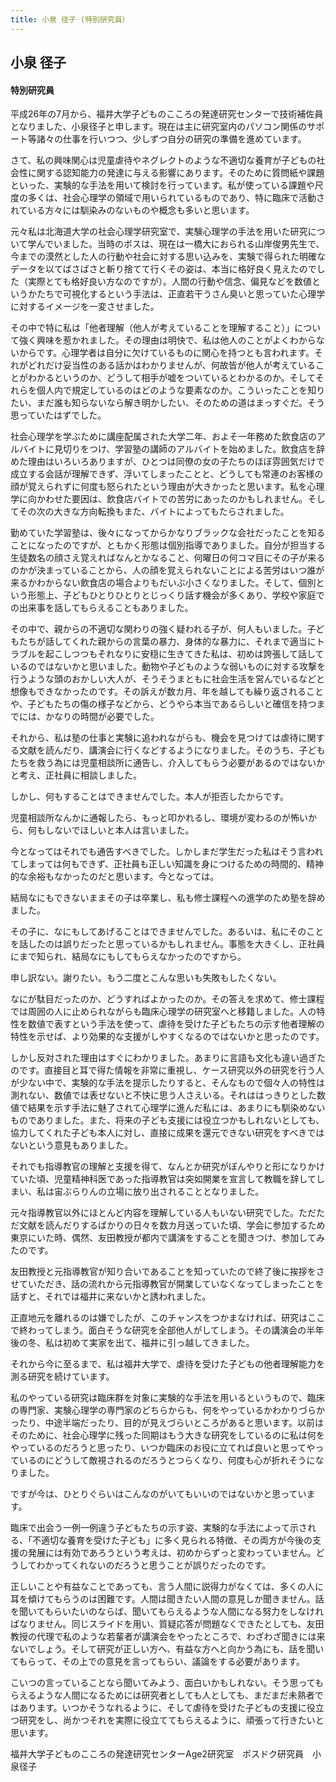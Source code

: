 ```yaml
---
title: 小泉 径子 (特別研究員）
---
```

## 小泉 径子

#### 特別研究員

平成26年の7月から、福井大学子どものこころの発達研究センターで技術補佐員となりました、小泉径子と申します。現在は主に研究室内のパソコン関係のサポート等諸々の仕事を行いつつ、少しずつ自分の研究の準備を進めています。

さて、私の興味関心は児童虐待やネグレクトのような不適切な養育が子どもの社会性に関する認知能力の発達に与える影響にあります。そのために質問紙や課題といった、実験的な手法を用いて検討を行っています。私が使っている課題や尺度の多くは、社会心理学の領域で用いられているものであり、特に臨床で活動されている方々には馴染みのないものや概念も多いと思います。

元々私は北海道大学の社会心理学研究室で、実験心理学の手法を用いた研究について学んでいました。当時のボスは、現在は一橋大におられる山岸俊男先生で、今までの漠然とした人の行動や社会に対する思い込みを、実験で得られた明確なデータを以てばさばさと斬り捨てて行くその姿は、本当に格好良く見えたのでした（実際とても格好良い方なのですが）。人間の行動や信念、偏見などを数値というかたちで可視化するという手法は、正直若干うさん臭いと思っていた心理学に対するイメージを一変させました。

その中で特に私は「他者理解（他人が考えていることを理解すること）」について強く興味を惹かれました。その理由は明快で、私は他人のことがよくわからないからです。心理学者は自分に欠けているものに関心を持つとも言われます。それがどれだけ妥当性のある話かはわかりませんが、何故皆が他人が考えていることがわかるというのか、どうして相手が嘘をついているとわかるのか。そしてそれらを個人内で規定しているのはどのような要素なのか。こういったことを知りたい、まだ誰も知らないなら解き明かしたい、そのための道はまっすぐだ。そう思っていたはずでした。

社会心理学を学ぶために講座配属された大学二年、およそ一年務めた飲食店のアルバイトに見切りをつけ、学習塾の講師のアルバイトを始めました。飲食店を辞めた理由はいろいろありますが、ひとつは同僚の女の子たちのほぼ雰囲気だけで成立する会話が理解できず、浮いてしまったことと、どうしても常連のお客様の顔が覚えられずに何度も怒られたという理由が大きかったと思います。私を心理学に向かわせた要因は、飲食店バイトでの苦労にあったのかもしれません。そしてその次の大きな方向転換もまた、バイトによってもたらされました。

勤めていた学習塾は、後々になってからかなりブラックな会社だったことを知ることになったのですが、ともかく形態は個別指導でありました。自分が担当する生徒数名の顔さえ覚えればなんとかなること、何曜日の何コマ目にその子が来るのかが決まっていることから、人の顔を覚えられないことによる苦労はいつ誰が来るかわからない飲食店の場合よりもだいぶ小さくなりました。そして、個別という形態上、子どもひとりひとりとじっくり話す機会が多くあり、学校や家庭での出来事を話してもらえることもありました。

その中で、親からの不適切な関わりの強く疑われる子が、何人もいました。子どもたちが話してくれた親からの言葉の暴力、身体的な暴力に、それまで適当にトラブルを起こしつつもそれなりに安穏に生きてきた私は、初めは誇張して話しているのではないかと思いました。動物や子どものような弱いものに対する攻撃を行うような頭のおかしい大人が、そうそうまともに社会生活を営んでいるなどと想像もできなかったのです。その訴えが数カ月、年を越しても繰り返されることや、子どもたちの傷の様子などから、どうやら本当であるらしいと確信を持つまでには、かなりの時間が必要でした。

それから、私は塾の仕事と実験に追われながらも、機会を見つけては虐待に関する文献を読んだり、講演会に行くなどするようになりました。そのうち、子どもたちを救う為には児童相談所に通告し、介入してもらう必要があるのではないかと考え、正社員に相談しました。

しかし、何もすることはできませんでした。本人が拒否したからです。

児童相談所なんかに通報したら、もっと叩かれるし、環境が変わるのが怖いから、何もしないでほしいと本人は言いました。

今となってはそれでも通告すべきでした。しかしまだ学生だった私はそう言われてしまっては何もできず、正社員も正しい知識を身につけるための時間的、精神的な余裕もなかったのだと思います。今となっては。

結局なにもできないままその子は卒業し、私も修士課程への進学のため塾を辞めました。

その子に、なにもしてあげることはできませんでした。あるいは、私にそのことを話したのは誤りだったと思っているかもしれません。事態を大きくし、正社員にまで知られ、結局なにもしてもらえなかったのですから。

申し訳ない。謝りたい。もう二度とこんな思いも失敗もしたくない。

なにが駄目だったのか、どうすればよかったのか。その答えを求めて、修士課程では周囲の人に止められながらも臨床心理学の研究室へと移籍しました。人の特性を数値で表すという手法を使って、虐待を受けた子どもたちの示す他者理解の特性を示せば、より効果的な支援がしやすくなるのではないかと思ったのです。

しかし反対された理由はすぐにわかりました。あまりに言語も文化も違い過ぎたのです。直接目と耳で得た情報を非常に重視し、ケース研究以外の研究を行う人が少ない中で、実験的な手法を提示したりすると、そんなもので個々人の特性は測れない、数値では表せないと不快に思う人さえいる。それははっきりとした数値で結果を示す手法に魅了されて心理学に進んだ私には、あまりにも馴染めないものでありました。また、将来の子ども支援には役立つかもしれないとしても、協力してくれた子ども本人に対し、直接に成果を還元できない研究をすべきではないという意見もありました。

それでも指導教官の理解と支援を得て、なんとか研究がぼんやりと形になりかけていた頃、児童精神科医であった指導教官は突如開業を宣言して教職を辞してしまい、私は宙ぶらりんの立場に放り出されることとなりました。

元々指導教官以外にほとんど内容を理解している人もいない研究でした。ただただ文献を読んだりするばかりの日々を数カ月送っていた頃、学会に参加するため東京にいた時、偶然、友田教授が都内で講演をすることを聞きつけ、参加してみたのです。

友田教授と元指導教官が知り合いであることを知っていたので終了後に挨拶をさせていただき、話の流れから元指導教官が開業していなくなってしまったことを話すと、それでは福井に来ないかと誘われました。

正直地元を離れるのは嫌でしたが、このチャンスをつかまなければ、研究はここで終わってしまう。面白そうな研究を全部他人がしてしまう。その講演会の半年後の冬、私は初めて実家を出て、福井に引っ越してきました。

それから今に至るまで、私は福井大学で、虐待を受けた子どもの他者理解能力を測る研究を続けています。

私のやっている研究は臨床群を対象に実験的な手法を用いるというもので、臨床の専門家、実験心理学の専門家のどちらからも、何をやっているかわかりづらかったり、中途半端だったり、目的が見えづらいところがあると思います。以前はそのために、社会心理学に残った同期はもう大きな研究をしているのに私は何をやっているのだろうと思ったり、いつか臨床のお役に立てれば良いと思ってやっているのにどうして敵視されるのだろうとつらくなり、何度も心が折れそうになりました。

ですが今は、ひとりぐらいはこんなのがいてもいいのではないかと思っています。

臨床で出会う一例一例違う子どもたちの示す姿、実験的な手法によって示される、「不適切な養育を受けた子ども」に多く見られる特徴、その両方が今後の支援の発展には有効であろうという考えは、初めからずっと変わっていません。どうしてわかってくれないのだろうと思うことが誤りだったのです。

正しいことや有益なことであっても、言う人間に説得力がなくては、多くの人に耳を傾けてもらうのは困難です。人間は聞きたい人間の意見しか聞きません。話を聞いてもらいたいのならば、聞いてもらえるような人間になる努力をしなければなりません。同じスライドを用い、質疑応答が問題なくできたとしても、友田教授の代理で私のような若輩者が講演会をやったところで、わざわざ聞きには来ないでしょう。そして研究が正しい方へ、有益な方へと向かう為にも、話を聞いてもらって、その上での意見を言ってもらい、議論をする必要があります。

こいつの言っていることなら聞いてみよう、面白いかもしれない。そう思ってもらえるような人間になるためには研究者としても人としても、まだまだ未熟者ではあります。いつかそうなれるように、そして虐待を受けた子どもの支援に役立つ研究をし、尚かつそれを実際に役立ててもらえるように、頑張って行きたいと思います。

 福井大学子どものこころの発達研究センターAge2研究室　ポスドク研究員　小泉径子